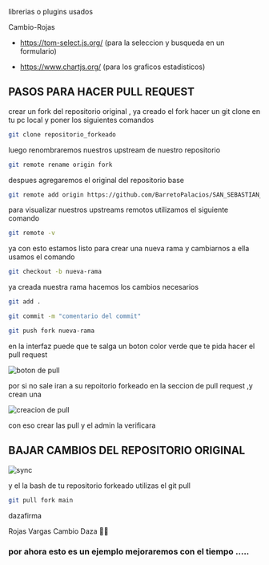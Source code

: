 librerias o plugins usados 

Cambio-Rojas

- https://tom-select.js.org/  (para la seleccion y busqueda en un formulario)

- https://www.chartjs.org/ (para los graficos estadisticos)

## PASOS PARA HACER PULL REQUEST

crear un fork del repositorio original , ya creado el fork hacer un git clone en tu pc local y poner los siguientes comandos 

````bash
git clone repositorio_forkeado
````

luego renombraremos nuestros upstream de nuestro repositorio

````bash
git remote rename origin fork
````

despues agregaremos el original del repositorio base 

````bash
git remote add origin https://github.com/BarretoPalacios/SAN_SEBASTIAN_PV.git
````

para visualizar nuestros upstreams remotos utilizamos el siguiente comando

````bash
git remote -v
````

ya con esto estamos listo para crear una nueva rama y cambiarnos a ella usamos el comando 
````bash
git checkout -b nueva-rama
````


ya creada nuestra rama hacemos los cambios necesarios 
````bash
git add .
````
````bash
git commit -m "comentario del commit"
````
````bash
git push fork nueva-rama
````

en la interfaz puede que te salga un boton color verde que te pida hacer el pull request 

![boton de pull](https://opensource.com/sites/default/files/uploads/compare-and-pull-request-button.png)


por si no sale iran a su repoitorio forkeado  en la seccion de pull request ,y crean una

![creacion de pull](https://encrypted-tbn0.gstatic.com/images?q=tbn:ANd9GcRG45-NABixwgXhGTPaoSt0F4XIMUJuR-_It8fU8NQSlA&s)

con eso crear las pull y el admin la verificara


## BAJAR CAMBIOS DEL REPOSITORIO ORIGINAL

![sync](https://encrypted-tbn0.gstatic.com/images?q=tbn:ANd9GcTcaxYiC-ggBsDsb3CQjOANSGfqO_Frask32g&s)

y el la bash de tu repositorio forkeado utilizas el git pull

````bash
git pull fork main
````
dazafirma

Rojas Vargas 
Cambio Daza 🐔🐔

### por ahora esto es un ejemplo mejoraremos con el tiempo .....